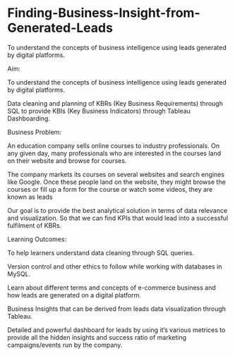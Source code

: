 # Finding-Business-Insight-from-Generated-Leads
To understand the concepts of business intelligence using leads generated by digital platforms.


Aim: 

To understand the concepts of business intelligence using leads generated by digital platforms. 

Data cleaning and planning of KBRs (Key Business Requirements) through SQL to provide KBIs (Key Business Indicators) through Tableau Dashboarding.

Business Problem:

An education company sells online courses to industry professionals. On any given day, many professionals who are interested in the courses land on their website and browse for courses.

The company markets its courses on several websites and search engines like Google. Once these people land on the website, they might browse the courses or fill up a form for the course or watch some videos, they are known as leads 

Our goal is to provide the best analytical solution in terms of data relevance and visualization. So that we can find KPIs that would lead into a successful fulfilment of KBRs.

Learning Outcomes: 

To help learners understand data cleaning through SQL queries.

Version control and other ethics to follow while working with databases in MySQL.

Learn about different terms and concepts of e-commerce business and how leads are generated on a digital platform.

Business Insights that can be derived from leads data visualization through Tableau.

Detailed and powerful dashboard for leads by using it’s various metrices to provide all the hidden insights and success ratio of marketing campaigns/events run by the company.
